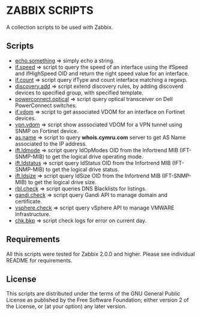 ZABBIX SCRIPTS
==============

A collection scripts to be used with Zabbix.

Scripts
-------

  * [echo.something](https://github.com/dma-vitch/Zabbix/tree/master/zbx-scripts/echo.something) => simply echo a string.
  * [if.speed](https://github.com/dma-vitch/Zabbix/tree/master/zbx-scripts/if.speed) => script to query the speed of an interface using the ifSpeed and ifHighSpeed OID and return the right speed value for an interface.
  * [if.count](https://github.com/dma-vitch/Zabbix/tree/master/zbx-scripts/if.count) => script query ifType and count interface matching a regexp.
  * [discovery.add](https://github.com/dma-vitch/Zabbix/tree/master/zbx-scripts/discovery.add) => script extend discovery rules, by adding discoverd devices to specified group, with specified template.
  * [powerconnect.optical](https://github.com/dma-vitch/Zabbix/tree/master/zbx-scripts/powerconnect.optical) => script query optical transceiver on Dell PowerConnect switches.
  * [if.vdom](https://github.com/dma-vitch/Zabbix/tree/master/zbx-scripts/if.vdom) => script to get associated VDOM for an interface on Fortinet devices.
  * [vpn.vdom](https://github.com/dma-vitch/Zabbix/tree/master/zbx-scripts/vpn.vdom) => script show asssociated VDOM for a VPN tunnel using SNMP on Fortinet device.
  * [as.name](https://github.com/dma-vitch/Zabbix/tree/master/zbx-scripts/as.name) => script to query **whois.cymru.com** server to get AS Name associated to the IP address.
  * [ift.ldmode](https://github.com/dma-vitch/Zabbix/tree/master/zbx-scripts/lft.ldmode) => script query ldOpModes OID from the Infortrend MIB (IFT-SNMP-MIB) to get the logical drive operating mode.
  * [ift.ldstatus](https://github.com/dma-vitch/Zabbix/tree/master/zbx-scripts/lft.ldstatus) => script query ldStatus OID from the Infortrend MIB (IFT-SNMP-MIB) to get the logical drive status.
  * [ift.ldsize](https://github.com/dma-vitch/Zabbix/tree/master/zbx-scripts/lft.ldsize) => script query ldSize OID from the Infortrend MIB (IFT-SNMP-MIB) to get the logical drive size.
  * [rbl.check](https://github.com/dma-vitch/Zabbix/tree/master/zbx-scripts/rbl.check) => script queries DNS Blacklists for listings.
  * [gandi.check](https://github.com/dma-vitch/Zabbix/tree/master/zbx-scripts/gandi.check) => script  query Gandi API to manage domain and certificate.
  * [vsphere.check](https://github.com/dma-vitch/Zabbix/tree/master/zbx-scripts/vsphere.check) => script  query vSphere API to manage VMWARE Infrastructure.
  * [chk.bkp](https://github.com/dma-vitch/Zabbix/tree/master/zbx-scripts/chk.bkp) => script check logs for error on current day.

Requirements
------------

All this scripts were tested for Zabbix 2.0.0 and higher. Please see individual README for requirements.

License
-------

This scripts are distributed under the terms of the GNU General Public License as published by the Free Software Foundation; either version 2 of the License, or (at your option) any later version.
